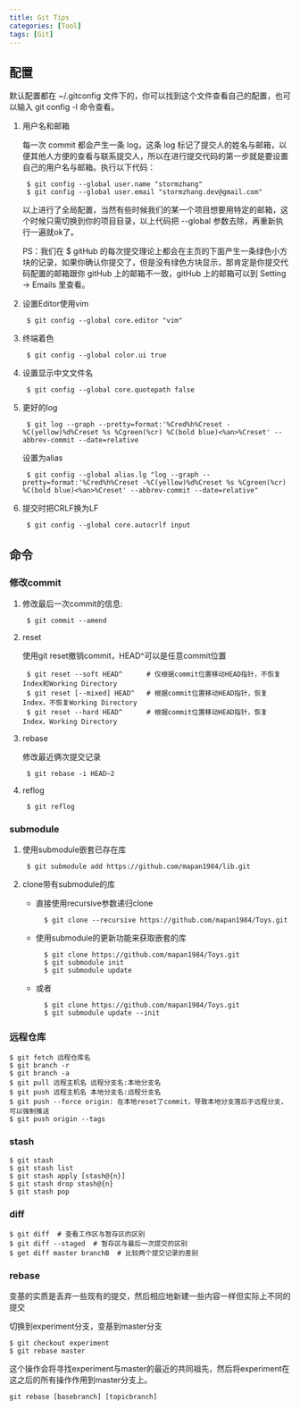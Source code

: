```yaml
---
title: Git Tips
categories: [Tool]
tags: [Git]
---
```


## 配置

默认配置都在 ~/.gitconfig 文件下的，你可以找到这个文件查看自己的配置，也可以输入 git config -l 命令查看。

1. 用户名和邮箱

    每一次 commit 都会产生一条 log，这条 log 标记了提交人的姓名与邮箱，以便其他人方便的查看与联系提交人，所以在进行提交代码的第一步就是要设置自己的用户名与邮箱。执行以下代码：

        $ git config --global user.name "stormzhang"
        $ git config --global user.email "stormzhang.dev@gmail.com"

    以上进行了全局配置，当然有些时候我们的某一个项目想要用特定的邮箱，这个时候只需切换到你的项目目录，以上代码把 --global 参数去除，再重新执行一遍就ok了。

    PS：我们在 $ gitHub 的每次提交理论上都会在主页的下面产生一条绿色小方块的记录，如果你确认你提交了，但是没有绿色方块显示，那肯定是你提交代码配置的邮箱跟你 gitHub 上的邮箱不一致，gitHub 上的邮箱可以到 Setting -> Emails 里查看。

2. 设置Editor使用vim

        $ git config --global core.editor "vim"

3. 终端着色

        $ git config --global color.ui true

4. 设置显示中文文件名

        $ git config --global core.quotepath false

5. 更好的log

        $ git log --graph --pretty=format:'%Cred%h%Creset -%C(yellow)%d%Creset %s %Cgreen(%cr) %C(bold blue)<%an>%Creset' --abbrev-commit --date=relative

    设置为alias

        $ git config --global alias.lg "log --graph --pretty=format:'%Cred%h%Creset -%C(yellow)%d%Creset %s %Cgreen(%cr) %C(bold blue)<%an>%Creset' --abbrev-commit --date=relative"

6. 提交时把CRLF换为LF

        $ git config --global core.autocrlf input

## 命令

### 修改commit

1. 修改最后一次commit的信息:

        $ git commit --amend

2. reset

    使用git reset撤销commit，HEAD^可以是任意commit位置

        $ git reset --soft HEAD^      # 仅根据commit位置移动HEAD指针，不恢复Index和Working Directory
        $ git reset [--mixed] HEAD^   # 根据commit位置移动HEAD指针，恢复Index，不恢复Working Directory
        $ git reset --hard HEAD^      # 根据commit位置移动HEAD指针，恢复Index、Working Directory

3. rebase

    修改最近俩次提交记录

        $ git rebase -i HEAD~2
4. reflog

        $ git reflog

### submodule

1. 使用submodule嵌套已存在库

        $ git submodule add https://github.com/mapan1984/lib.git

2. clone带有submodule的库

    * 直接使用recursive参数递归clone

            $ git clone --recursive https://github.com/mapan1984/Toys.git

    * 使用submodule的更新功能来获取嵌套的库

            $ git clone https://github.com/mapan1984/Toys.git
            $ git submodule init
            $ git submodule update

    * 或者

            $ git clone https://github.com/mapan1984/Toys.git
            $ git submodule update --init

### 远程仓库

    $ git fetch 远程仓库名
    $ git branch -r
    $ git branch -a
    $ git pull 远程主机名 远程分支名:本地分支名
    $ git push 远程主机名 本地分支名:远程分支名
    $ git push --force origin: 在本地reset了commit，导致本地分支落后于远程分支，可以强制推送
    $ git push origin --tags

### stash

    $ git stash
    $ git stash list
    $ git stash apply [stash@{n}]
    $ git stash drop stash@{n}
    $ git stash pop

### diff

    $ git diff  # 查看工作区与暂存区的区别
    $ git diff --staged  # 暂存区与最后一次提交的区别
    $ get diff master branchB  # 比较两个提交记录的差别

### rebase

变基的实质是丢弃一些现有的提交，然后相应地新建一些内容一样但实际上不同的提交

切换到experiment分支，变基到master分支

    $ git checkout experiment
    $ git rebase master

这个操作会将寻找experiment与master的最近的共同祖先，然后将experiment在这之后的所有操作作用到master分支上。

`git rebase [basebranch] [topicbranch]`

